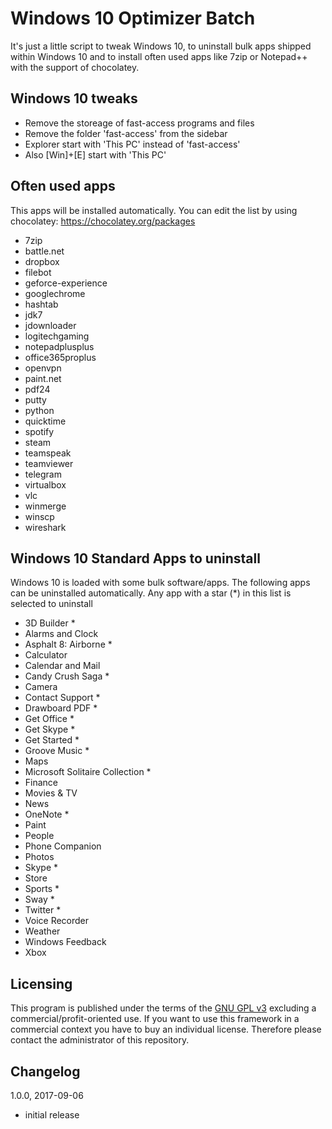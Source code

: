 # Windows 10 Optimizer Batch
It's just a little script to tweak Windows 10, to uninstall bulk apps shipped within Windows 10 and to install often used apps like 7zip or Notepad++ with the support of chocolatey.

## Windows 10 tweaks
- Remove the storeage of fast-access programs and files
- Remove the folder 'fast-access' from the sidebar
- Explorer start with 'This PC' instead of 'fast-access'
- Also [Win]+[E] start with 'This PC'

## Often used apps
This apps will be installed automatically.
You can edit the list by using chocolatey: https://chocolatey.org/packages

- 7zip
- battle.net
- dropbox
- filebot
- geforce-experience
- googlechrome
- hashtab
- jdk7
- jdownloader
- logitechgaming
- notepadplusplus
- office365proplus
- openvpn
- paint.net
- pdf24
- putty
- python
- quicktime
- spotify
- steam
- teamspeak
- teamviewer
- telegram
- virtualbox
- vlc
- winmerge
- winscp
- wireshark

## Windows 10 Standard Apps to uninstall
Windows 10 is loaded with some bulk software/apps. The following apps can be uninstalled automatically.
Any app with a star (*) in this list is selected to uninstall

- 3D Builder *
- Alarms and Clock
- Asphalt 8: Airborne *
- Calculator
- Calendar and Mail
- Candy Crush Saga *
- Camera
- Contact Support *
- Drawboard PDF *
- Get Office *
- Get Skype *
- Get Started *
- Groove Music *
- Maps
- Microsoft Solitaire Collection *
- Finance
- Movies & TV
- News
- OneNote *
- Paint
- People
- Phone Companion
- Photos
- Skype *
- Store
- Sports *
- Sway *
- Twitter *
- Voice Recorder
- Weather
- Windows Feedback
- Xbox

## Licensing
This program is published under the terms of the [GNU GPL v3](https://www.gnu.org/licenses/gpl-3.0.en.html) excluding a commercial/profit-oriented use. If you want to use this framework in a commercial context you have to buy an individual license. Therefore please contact the administrator of this repository.

## Changelog
1.0.0, 2017-09-06
- initial release
